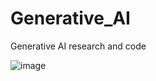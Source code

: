 # Generative_AI
Generative AI research and code

![image](https://github.com/DrInvent/Generative_AI/assets/151273104/e6f78e1c-8e1c-4106-b3f9-431dae6e009f)
